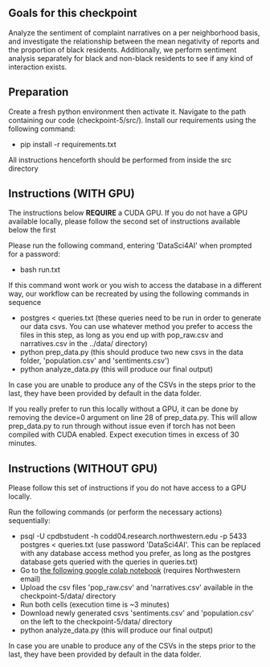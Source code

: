 ## Goals for this checkpoint

Analyze the sentiment of complaint narratives on a per neighborhood basis, and investigate the relationship between the mean negativity of reports and the proportion of black residents. Additionally, we perform sentiment analysis separately for black and non-black residents to see if any kind of interaction exists.

## Preparation

Create a fresh python environment then activate it. Navigate to the path containing our code (checkpoint-5/src/). Install our requirements using the following command:

 - pip install -r requirements.txt

All instructions henceforth should be performed from inside the src directory

## Instructions (WITH GPU)

The instructions below **REQUIRE** a CUDA GPU. If you do not have a GPU available locally, please follow the second set of instructions available below the first

Please run the following command, entering 'DataSci4AI' when prompted for a password:

 - bash run.txt

If this command wont work or you wish to access the database in a different way, our workflow can be recreated by using the following commands in sequence

 - postgres < queries.txt (these queries need to be run in order to generate our data csvs. You can use whatever method you prefer to access the files in this step, as long as you end up with pop_raw.csv and narratives.csv in the ../data/ directory)
 - python prep_data.py (this should produce two new csvs in the data folder, 'population.csv' and 'sentiments.csv')
 - python analyze_data.py (this will produce our final output)

In case you are unable to produce any of the CSVs in the steps prior to the last, they have been provided by default in the data folder.

If you really prefer to run this locally without a GPU, it can be done by removing the device=0 argument on line 28 of prep_data.py. This will allow prep_data.py to run through without issue even if torch has not been compiled with CUDA enabled. Expect execution times in excess of 30 minutes.

## Instructions (WITHOUT GPU)

Please follow this set of instructions if you do not have access to a GPU locally.

Run the following commands (or perform the necessary actions) sequentially:

 - psql -U cpdbstudent -h codd04.research.northwestern.edu -p 5433 postgres < queries.txt (use password 'DataSci4AI'. This can be replaced with any database access method you prefer, as long as the postgres database gets queried with the queries in queries.txt)
 - Go to [the following google colab notebook](https://colab.research.google.com/drive/1bZVZNMksCV82z-WJHVFC4PDKRkUB-9oW?usp=sharing) (requires Northwestern email)
 - Upload the csv files 'pop_raw.csv' and 'narratives.csv' available in the checkpoint-5/data/ directory
 - Run both cells (execution time is ~3 minutes)
 - Download newly generated csvs 'sentiments.csv' and 'population.csv' on the left to the checkpoint-5/data/ directory
 - python analyze_data.py (this will produce our final output)

In case you are unable to produce any of the CSVs in the steps prior to the last, they have been provided by default in the data folder.
